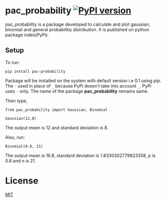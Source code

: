# pac_probability [![PyPI version](https://badge.fury.io/py/pac-probability.svg)](https://badge.fury.io/py/pac-probability)

pac_probability is a package developed to calculate and plot gaussian, binomial and general probabilitiy distribution. It is published on python package index(PyPi). 

## Setup

To run:
```
pip install pac-probability
```
Package will be installed on the system with default version i.e 0.1 using pip. The ```-``` used in place of ```_``` because PyPi doesn't take into account ```_```. PyPi uses ```-``` only. The name of the package **pac_probability** remains same.

Then type,
```
from pac_probability import Gaussian, Binomial

Gaussian(12,8)
```
The output mean is 12 and standard deviation is 8.

Also, run:
```
Binomial(0.8, 21)
```
The output mean is 16.8, standard deviation is 1.8330302779823358, p is 0.8 and n is 21.

# License
[MIT](https://github.com/dA505819/pac_probability/blob/master/LICENSE)
